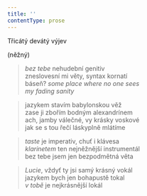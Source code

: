 ```yaml
---
title: ''
contentType: prose
---
```


Třicátý devátý výjev

(něžný)

> _bez tebe_ nehudební genitiv  
> zneslovesní mi věty, syntax kornatí  
> báseň? _some place where no one sees  
> my fading sanity_

> jazykem stavím babylonskou věž  
> zase ji zbořím bodným alexandrínem  
> ach, jamby válečné, vy krásky voskové  
> jak se s tou řečí láskyplně mlátíme

> _taste_ je imperativ, chuť i klávesa  
> _klarinetem_ ten nejněžnější instrumentál  
> bez tebe jsem jen bezpodmětná věta

> _Lucie_, vždyť ty jsi samý krásný vokál  
> jazykem bych jen bohapustě tokal  
> _v tobě_ je nejkrásnější lokál
